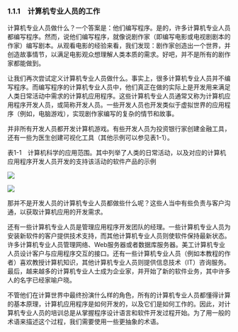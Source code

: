    

### 1.1.1　计算机专业人员的工作

计算机专业人员做什么？一个答案是：他们编写程序。是的，许多计算机专业人员都编写程序。然而，说他们编写程序，就像说剧作家（即编写电影或电视剧剧本的作家）编写剧本。从观看电影的经验来看，我们发现：剧作家创造出一个世界，并创造故事情节，以满足电影观众想理解人类本质的需求。好吧，并不是所有的剧作家都能做到。

让我们再次尝试定义计算机专业人员做什么。事实上，很多计算机专业人员并不编写程序。而编写程序的计算机专业人员中，他们真正在做的实际上是开发用来满足人类日常活动中需求的计算机应用程序。这些计算机专业人员通常又称为计算机应用程序开发人员，或简称开发人员。一些开发人员也开发类似于虚拟世界的应用程序（例如，电脑游戏），实现剧作家编写的复杂的情节和故事。

并非所有开发人员都开发计算机游戏。有些开发人员为投资银行家创建金融工具，还有一些为医生创建可视化工具（其他示例可以参见表1-1）。

表1-1　计算机科学的应用范围。其中列举了人类的日常活动，以及对应的计算机应用程序开发人员开发的支持该活动的软件产品的示例

![](0-Assets/Epubook/程序员编程语言经典合集（计算机科学丛书5册套装），javapython编程语言含经典教材龙书《编译原理》%20(Bruce%20Eckel%20%20Alfred%20V.%20Aho%20%20Monica%20S.%20Lam%20etc.)%20(Z-Library)/images/image07871.jpeg)

![](0-Assets/Epubook/程序员编程语言经典合集（计算机科学丛书5册套装），javapython编程语言含经典教材龙书《编译原理》%20(Bruce%20Eckel%20%20Alfred%20V.%20Aho%20%20Monica%20S.%20Lam%20etc.)%20(Z-Library)/images/image07872.jpeg)

那并不是开发人员的计算机专业人员都做些什么呢？这些人当中有些负责与客户沟通，以获取计算机应用的开发需求。

还有一些计算机专业人员是管理应用程序开发团队的经理。一些计算机专业人员为安装新软件的客户提供技术支持，而其他计算机专业人员则使软件保持最新状态。许多计算机专业人员管理网络、Web服务器或者数据库服务器。美工计算机专业人员设计客户与应用程序交互的接口。还有一些计算机专业人员（例如本教程的作者）喜欢教授计算机知识，其他计算机专业人员则提供信息技术（IT）咨询服务。最后，越来越多的计算机专业人士成为企业家，并开始了新的软件业务，其中许多人的名字已经家喻户晓。

不管他们在计算世界中最终扮演什么样的角色，所有的计算机专业人员都懂得计算的基本原理，计算机应用程序是如何开发的，以及它们是如何工作的。因此，对计算机专业人员的培训总是从掌握程序设计语言和软件开发过程开始。为了用一般的术语来描述这个过程，我们需要使用一些更抽象的术语。